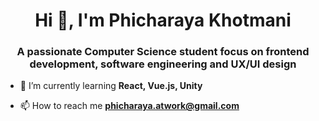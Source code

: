 <!--## Hi there 👋-->

<h1 align="center">Hi 👋, I'm Phicharaya Khotmani</h1>
<h3 align="center">A passionate Computer Science student focus on frontend development, software engineering and UX/UI design</h3>

- 🌱 I’m currently learning **React, Vue.js, Unity**

- 📫 How to reach me **phicharaya.atwork@gmail.com**

<!--
**PhicharayaKhotmani/PhicharayaKhotmani** is a ✨ _special_ ✨ repository because its `README.md` (this file) appears on your GitHub profile.

Here are some ideas to get you started:

- 🔭 I’m currently working on ...
- 🌱 I’m currently learning ...
- 👯 I’m looking to collaborate on ...
- 🤔 I’m looking for help with ...
- 💬 Ask me about ...
- 📫 How to reach me: ...
- 😄 Pronouns: ...
- ⚡ Fun fact: ...
-->

